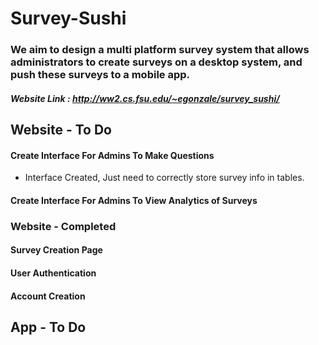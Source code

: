 # Survey-Sushi
### We aim to design a multi platform survey system that allows administrators to create surveys on a desktop system, and push these surveys to a mobile app.

##### Website Link : http://ww2.cs.fsu.edu/~egonzale/survey_sushi/

## Website - To Do

#### Create Interface For Admins To Make Questions
- Interface Created, Just need to correctly store survey info in tables.
#### Create Interface For Admins To View Analytics of Surveys

### Website - Completed

#### Survey Creation Page
#### User Authentication
#### Account Creation

## App - To Do


